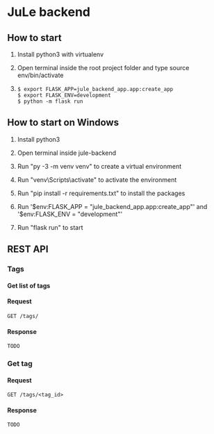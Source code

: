 # JuLe backend

## How to start

1. Install python3 with virtualenv

2. Open terminal inside the root project folder and type source env/bin/activate

3. ````
   $ export FLASK_APP=jule_backend_app.app:create_app
   $ export FLASK_ENV=development
   $ python -m flask run
   ````

## How to start on Windows

1. Install python3

2. Open terminal inside jule-backend

3. Run "py -3 -m venv venv" to create a virtual environment

4. Run "venv\Scripts\activate" to activate the environment

5. Run "pip install -r requirements.txt" to install the packages

6. Run '$env:FLASK_APP = "jule_backend_app.app:create_app"' and '$env:FLASK_ENV = "development"'

7. Run "flask run" to start

## REST API
### Tags
#### Get list of tags
#### Request
`GET /tags/`
#### Response
    TODO
### Get tag
#### Request
`GET /tags/<tag_id>`
#### Response
    TODO
